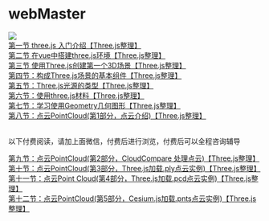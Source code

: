 # webMaster



<div align="left">
  <img src="https://github.com/wlii/three.js-ply-point-cloud/blob/main/src/assets/wechart.png">
</div>

<div align="left">
  <a href="https://blog.csdn.net/rexfow/article/details/123941993" target="_black">第一节 three.js 入门介绍【Three.js整理】</a><br/>
  <a href="https://blog.csdn.net/rexfow/article/details/123963472" target="_black">第二节 在vue中搭建three.js环境【Three.js整理】</a><br/>
  <a href="https://blog.csdn.net/rexfow/article/details/123974160" target="_black">第三节 使用Three.js创建第一个3D场景【Three.js整理】</a><br/>
  <a href="https://blog.csdn.net/rexfow/article/details/124001709" target="_black">第四节：构成Three.js场景的基本组件【Three.js整理】</a><br/>
  <a href="https://blog.csdn.net/rexfow/article/details/124073823" target="_black">第五节：Three.js光源的类型【Three.js整理】</a><br/>
  <a href="https://blog.csdn.net/rexfow/article/details/124075736" target="_black">第六节：使用three.js材料【Three.js整理】	</a><br/>
  <a href="https://blog.csdn.net/rexfow/article/details/124423743" target="_black">第七节：学习使用Geometry几何图形【Three.js整理】</a><br/>
  <a href="https://blog.csdn.net/rexfow/article/details/124968336" target="_black">第八节：点云PointCloud(第1部分，点云介绍)【Three.js整理】</a><br/><br/>
  
  以下付费阅读，请加上面微信，付费后进行浏览，付费后可以全程咨询辅导
  
  <a href="https://blog.csdn.net/rexfow/article/details/125021175" target="_black">第九节：点云PointCloud(第2部分，CloudCompare 处理点云)【Three.js整理】</a><br/>
  <a href="https://blog.csdn.net/rexfow/article/details/125025261" target="_black">第十节：点云PointCloud(第3部分，Three.js加载.ply点云实例)【Three.js整理】</a><br/>
  <a href="https://blog.csdn.net/rexfow/article/details/125058201" target="_black">第十一节：点云Point Cloud(第4部分，Three.js加载.pcd点云实例)【Three.js整理】</a><br/>
  <a href="https://blog.csdn.net/rexfow/article/details/125058489" target="_black">第十二节：点云PointCloud(第5部分，Cesium.js加载.pnts点云实例)【Three.js整理】</a>
</div>

